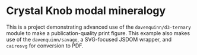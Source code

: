 # Crystal Knob modal mineralogy

This is a project demonstrating advanced use
of the `davenquinn/d3-ternary` module to make a
publication-quality print figure. This example also makes use of the `davenquinn/savage`, a SVG-focused JSDOM wrapper, and `cairosvg` for conversion to PDF.

